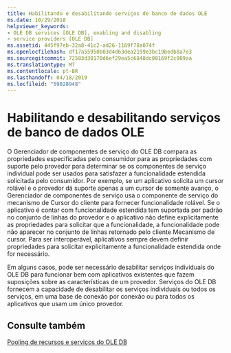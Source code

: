 ```yaml
---
title: Habilitando e desabilitando serviços de banco de dados OLE
ms.date: 10/29/2018
helpviewer_keywords:
- OLE DB services [OLE DB], enabling and disabling
- service providers [OLE DB]
ms.assetid: 445f97eb-32a8-41c2-ad26-1169f78a074f
ms.openlocfilehash: df17a55950b03d4d63dea2199e3bc19bedb8a7e3
ms.sourcegitcommit: 72583d30170d6ef29ea5c6848dc00169f2c909aa
ms.translationtype: MT
ms.contentlocale: pt-BR
ms.lasthandoff: 04/18/2019
ms.locfileid: "59028948"
---
```

# <a name="enabling-and-disabling-ole-db-services"></a>Habilitando e desabilitando serviços de banco de dados OLE

O Gerenciador de componentes de serviço do OLE DB compara as propriedades especificadas pelo consumidor para as propriedades com suporte pelo provedor para determinar se os componentes de serviço individual pode ser usados para satisfazer a funcionalidade estendida solicitada pelo consumidor. Por exemplo, se um aplicativo solicita um cursor rolável e o provedor dá suporte apenas a um cursor de somente avanço, o Gerenciador de componentes de serviço usa o componente de serviço do mecanismo de Cursor do cliente para fornecer funcionalidade rolável. Se o aplicativo é contar com funcionalidade estendida tem suportada por padrão no conjunto de linhas do provedor e o aplicativo não define explicitamente as propriedades para solicitar que a funcionalidade, a funcionalidade pode não aparecer no conjunto de linhas retornado pelo cliente Mecanismo de cursor. Para ser interoperável, aplicativos sempre devem definir propriedades para solicitar explicitamente a funcionalidade estendida onde for necessário.

Em alguns casos, pode ser necessário desabilitar serviços individuais do OLE DB para funcionar bem com aplicativos existentes que fazem suposições sobre as características de um provedor. Serviços do OLE DB fornecem a capacidade de desabilitar os serviços individuais ou todos os serviços, em uma base de conexão por conexão ou para todos os aplicativos que usam um único provedor.

## <a name="see-also"></a>Consulte também

[Pooling de recursos e serviços do OLE DB](../../data/oledb/ole-db-resource-pooling-and-services.md)